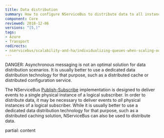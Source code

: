 ```yaml
---
title: Data distribution
summary: How to configure NServiceBus to distribute data to all instances of a given endpoint
component: Core
reviewed: 2018-12-06
versions: "[5,)"
tags:
- Azure
- Transport
redirects:
- nservicebus/scalability-and-ha/individualizing-queues-when-scaling-out
---
```


DANGER: Asynchronous messaging is not an optimal solution for data distribution scenarios. It is usually better to use a dedicated data distribution technology for that purpose, such as a distributed cache or distributed configuration service.

The NServiceBus [Publish-Subscribe](/nservicebus/messaging/publish-subscribe) implementation is designed to deliver events to a single physical instance of a logical subscriber. In order to distribute data, it may be necessary to deliver events to _all_ physical instances of a logical subscriber. While it is usually better to use a dedicated data distribution technology for that purpose, such as a distributed caching solution, NServiceBus can also be used to distribute data.

partial: content 

